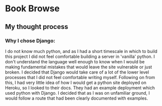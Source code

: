 # Book Browse

## My thought process

### Why I chose Django:

I do not know much python, and as I had a short timescale in which to build this project I did not feel comfortable building a server in 'vanilla' python. I don't understand the language well enough to know when I would be making fundamental mistakes that would leave the site vulnerable or just broken. I decided that Django would take care of a lot of the lower level processes that I did not feel comfortable writing myself. Following on from this, I had very little idea of how I would get a python site deployed on Heroku, so I looked to their docs. They had an example deployment which used python with Django. I decided that as I was on unfamiliar ground, I would follow a route that had been clearly documented with examples.
